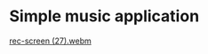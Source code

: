 # Simple music application 



[rec-screen (27).webm](https://user-images.githubusercontent.com/101255867/221403326-a09cba49-086f-4685-a3e1-c9666d8bf536.webm)
